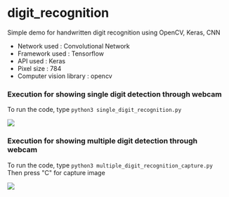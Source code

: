 # digit_recognition
Simple demo for handwritten digit recognition using OpenCV, Keras, CNN


<ul>
  <li>Network used : Convolutional Network</li>
  <li>Framework used : Tensorflow</li>
  <li>API used : Keras</li>
  <li>Pixel size : 784</li>
  <li>Computer vision library : opencv</li>
</ul>


### Execution for showing single digit detection through webcam

To run the code, type `python3 single_digit_recognition.py`

<img src="https://github.com/nidz125/digit_recognition/blob/master/single_digit_recognition.gif">


### Execution for showing multiple digit detection through webcam

To run the code, type `python3 multiple_digit_recognition_capture.py`
Then press "C" for capture image

<img src="https://github.com/nidz125/digit_recognition/blob/master/multiple_digit_recognition_capture.gif">
